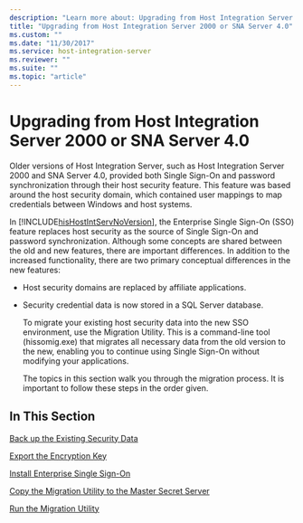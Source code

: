 ```yaml
---
description: "Learn more about: Upgrading from Host Integration Server 2000 or SNA Server 4.0"
title: "Upgrading from Host Integration Server 2000 or SNA Server 4.0"
ms.custom: ""
ms.date: "11/30/2017"
ms.service: host-integration-server
ms.reviewer: ""
ms.suite: ""
ms.topic: "article"
---
```

# Upgrading from Host Integration Server 2000 or SNA Server 4.0
Older versions of Host Integration Server, such as Host Integration Server 2000 and SNA Server 4.0, provided both Single Sign-On and password synchronization through their host security feature. This feature was based around the host security domain, which contained user mappings to map credentials between Windows and host systems.  
  
 In [!INCLUDE[hisHostIntServNoVersion](../includes/hishostintservnoversion-md.md)], the Enterprise Single Sign-On (SSO) feature replaces host security as the source of Single Sign-On and password synchronization. Although some concepts are shared between the old and new features, there are important differences. In addition to the increased functionality, there are two primary conceptual differences in the new features:  
  
- Host security domains are replaced by affiliate applications.  
  
- Security credential data is now stored in a SQL Server database.  
  
  To migrate your existing host security data into the new SSO environment, use the Migration Utility. This is a command-line tool (hissomig.exe) that migrates all necessary data from the old version to the new, enabling you to continue using Single Sign-On without modifying your applications.  
  
  The topics in this section walk you through the migration process. It is important to follow these steps in the order given.  
  
## In This Section  
 [Back up the Existing Security Data](../esso/back-up-the-existing-security-data.md)  
  
 [Export the Encryption Key](../esso/export-the-encryption-key.md)  
  
 [Install Enterprise Single Sign-On](../esso/install-enterprise-single-sign-on.md)  
  
 [Copy the Migration Utility to the Master Secret Server](../esso/copy-the-migration-utility-to-the-master-secret-server.md)  
  
 [Run the Migration Utility](../esso/run-the-migration-utility.md)
